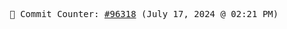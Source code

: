 <p align="center">
    <samp>
        📮 Commit Counter: <a href="https://github.com/Javascript-void0/Javascript-void0/commits/main">#96318</a> (July 17, 2024 @ 02:21 PM)
    </samp>
</p>